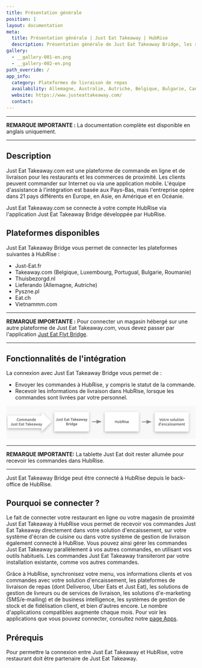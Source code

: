 ```yaml
---
title: Présentation générale
position: 1
layout: documentation
meta:
  title: Présentation générale | Just Eat Takeaway | HubRise
  description: Présentation générale de Just Eat Takeaway Bridge, les raisons de connecter Just Eat Takeaway à HubRise et fonctionnalités de l'intégration avec HubRise.
gallery:
  - __gallery-001-en.png
  - __gallery-002-en.png
path_override: /
app_info:
  category: Plateformes de livraison de repas
  availability: Allemagne, Australie, Autriche, Belgique, Bulgarie, Canada, Danemark, Espagne, France, Irlande, Israël, Italie, Luxembourg, Norvège, Nouvelle-Zélande, Pays-Bas, Pologne, Portugal, Roumanie, Royaume-Uni, Suisse
  website: https://www.justeattakeaway.com/
  contact:
---
```


---

**REMARQUE IMPORTANTE :** La documentation complète est disponible <Link to="/apps/just-eat-takeaway" addLocalePrefix={false}>en anglais uniquement</Link>.

---

## Description

Just Eat Takeaway.com est une plateforme de commande en ligne et de livraison pour les restaurants et les commerces de proximité. Les clients peuvent commander sur Internet ou via une application mobile. L'équipe d'assistance à l'intégration est basée aux Pays-Bas, mais l'entreprise opère dans 21 pays différents en Europe, en Asie, en Amérique et en Océanie.

Just Eat Takeaway.com se connecte à votre compte HubRise via l'application Just Eat Takeaway Bridge développée par HubRise.

## Plateformes disponibles

Just Eat Takeaway Bridge vous permet de connecter les plateformes suivantes à HubRise :

- Just-Eat.fr
- Takeaway.com (Belgique, Luxembourg, Portugual, Bulgarie, Roumanie)
- Thuisbezorgd.nl
- Lieferando (Allemagne, Autriche)
- Pyszne.pl
- Eat.ch
- Vietnammm.com

---

**REMARQUE IMPORTANTE :** Pour connecter un magasin hébergé sur une autre plateforme de Just Eat Takeaway.com, vous devez passer par l'application [Just Eat Flyt Bridge](/apps/just-eat-flyt/).

---

## Fonctionnalités de l'intégration

La connexion avec Just Eat Takeaway Bridge vous permet de :

- Envoyer les commandes à HubRise, y compris le statut de la commande.
- Recevoir les informations de livraison dans HubRise, lorsque les commandes sont livrées par votre personnel.

![Flux de données entre Just Eat Takeaway, Just Eat Takeaway Bridge et HubRise](../images/000-fr-2x-jet-connection-diagram.png)

---

**REMARQUE IMPORTANTE:** La tablette Just Eat doit rester allumée pour recevoir les commandes dans HubRise.

---

Just Eat Takeaway Bridge peut être connecté à HubRise depuis le back-office de HubRise.

## Pourquoi se connecter ?

Le fait de connecter votre restaurant en ligne ou votre magasin de proximité Just Eat Takeaway à HubRise vous permet de recevoir vos commandes Just Eat Takeaway directement dans votre solution d'encaissement, sur votre système d'écran de cuisine ou dans votre système de gestion de livraison également connecté à HubRise. Vous pouvez ainsi gérer les commandes Just Eat Takeaway parallèlement à vos autres commandes, en utilisant vos outils habituels. Les commandes Just Eat Takeaway transiteront par votre installation existante, comme vos autres commandes.

Grâce à HubRise, synchronisez votre menu, vos informations clients et vos commandes avec votre solution d'encaissement, les plateformes de livraison de repas (dont Deliveroo, Uber Eats et Just Eat), les solutions de gestion de livreurs ou de services de livraison, les solutions d'e-marketing (SMS/e-mailing) et de business intelligence, les systèmes de gestion de stock et de fidélisation client, et bien d'autres encore. Le nombre d'applications compatibles augmente chaque mois. Pour voir les applications que vous pouvez connecter, consultez notre [page Apps](/apps).

## Prérequis

Pour permettre la connexion entre Just Eat Takeaway et HubRise, votre restaurant doit être partenaire de Just Eat Takeaway.

